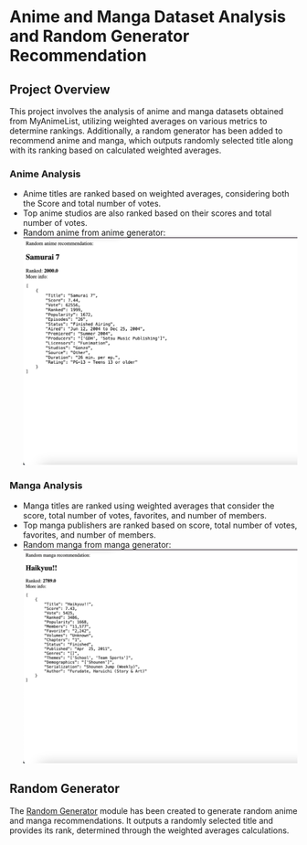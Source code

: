 # Anime and Manga Dataset Analysis and Random Generator Recommendation
## Project Overview
This project involves the analysis of anime and manga datasets obtained from MyAnimeList, utilizing weighted averages on various metrics to determine rankings. Additionally, a random generator has been added to recommend anime and manga, which outputs randomly selected title along with its ranking based on calculated weighted averages.

### Anime Analysis
- Anime titles are ranked based on weighted averages, considering both the Score and total number of votes.
- Top anime studios are also ranked based on their scores and total number of votes.
- Random anime from anime generator:
![Random_anime](extras/anime_ss.png)

### Manga Analysis
- Manga titles are ranked using weighted averages that consider the score, total number of votes, favorites, and number of members.
- Top manga publishers are ranked based on score, total number of votes, favorites, and number of members.
- Random manga from manga generator:
![Random_anime](extras/manga_ss.png)

## Random Generator
The [Random Generator](random_generator.py) module has been created to generate random anime and manga recommendations. It outputs a randomly selected title and provides its rank, determined through the weighted averages calculations.
